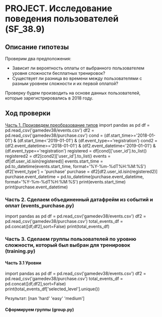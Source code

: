 # PROJECT. Исследование поведения пользователей (SF_38.9)
## Описание гипотезы

Проверим два предположения:

* Зависит ли вероятность оплаты от выбранного пользователем уровня сложности бесплатных тренировок?
* Существует ли разница во времени между пользователями с разным уровнем сложности и их первой оплатой?

Проверку будем производить на основе данных пользователей, которые зарегистрировались в 2018 году.

## Ход проверки

[Часть 1. Произведем преобразование типов](https://github.com/vivatmir/GD_Project_EY/blob/main/%D0%A7%D0%B0%D1%81%D1%82%D1%8C%201/user2018.py)
import pandas as pd
df = pd.read_csv('gamedev38/events.csv')
df2 = pd.read_csv('gamedev38/purchase.csv')
cond = (df.start_time>='2018-01-01') & (df.start_time<'2019-01-01') & (df.event_type=='registration')
cond2 = (df2.event_datetime>='2018-01-01') & (df2.event_datetime<'2019-01-01') & (df.event_type=='registration')
registered = df[cond]['user_id'].to_list()
registered2 = df2[cond2]['user_id'].to_list()
events = df[df.user_id.isin(registered)]
events.start_time = pd.to_datetime(events.start_time, format='%Y-%m-%dT%H:%M:%S')
df2['event_type'] = 'purchase'
purchase = df2[df2.user_id.isin(registered2)]
purchase.event_datetime = pd.to_datetime(purchase.event_datetime, format='%Y-%m-%dT%H:%M:%S')
print(events.start_time)
print(purchase.event_datetime)

### Часть 2. Сделаем объединенный датафрейм из событий и оплат (events_purchase.py)
import pandas as pd
df = pd.read_csv('gamedev38/events.csv')
df2 = pd.read_csv('gamedev38/purchase.csv')
total_events_df = pd.concat([df,df2],sort=False)
print(total_events_df)

### Часть 3. Сделаем группы пользователей по уровню сложности, который был выбран для тренировок (training.py)

#### Часть 3.1 Уровни
import pandas as pd
df = pd.read_csv('gamedev38/events.csv')
df2 = pd.read_csv('gamedev38/purchase.csv')
total_events_df = pd.concat([df,df2],sort=False)
print(total_events_df['selected_level'].unique())

Результат: [nan 'hard' 'easy' 'medium']

#### Сформируем группы (group.py)



